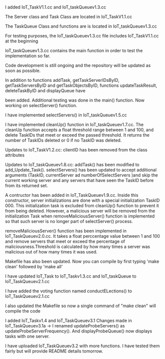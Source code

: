 I added IoT_TaskV1.1.cc and IoT_taskQueuev1.3.cc

The Server class and Task Class are located in IoT_TaskV1.1.cc

The TaskQueue Class and functions are is located in IoT_taskQueuev1.3.cc

For testing purposes, the IoT_taskQueuev1.3.cc file includes IoT_TaskV1.1.cc at the beginning

IoT_taskQueuev1.3.cc contains the main function in order to test the implementation so far.

Code development is still ongoing and the repository will be updated as soon as possible.

In addition to functions addTask, getTaskServerIDsByID, getTaskServersByID and getTaskObjectsByID, functions updateTaskResult, deleteTaskByID and displayQueue have 

been added. Additional testing was done in the main() function. Now working on selectServer() function.

I have implemented selectServers() in IoT_taskQueuev1.5.cc

I have implemented cleanUp() function in IoT_taskQueuev1.7.cc. The cleanUp function accepts a float threshold range between 1 and 100, and delete TaskIDs that meet or exceed the passed threshold. It returns the number of TaskIDs deleted or 0 if no TaskID was deleted.

Updates to IoT_TaskV1.2.cc: clientID has been removed from the class attributes

Updates to IoT_taskQueuev1.8.cc: addTask() has been modified to add_Update_Task(). selectServers() has been updated to accept additional arguments (TaskID, currentServer ad numberOfSelectServers )and skip the current working server and any servers that have seen the TaskID before from its returned set.

A contructor has been added in IoT_TaskQueuev1.9.cc. Inside this constructor, server initializations are done with a special initialization TaskID 000. This initialization task is excluded from cleanUp() function to prevent it from being deleted. However, a malicious server will be removed from the initialization Task when removeMaliciousServer() function is implemented so that such server is no longer part of selectServer() process.

removeMaliciousServer() function has been implemented in IoT_TaskQueuev2.0.cc. It takes a float perccentage value between 1 and 100 and remove servers that meet or exceed the percentage of maliciousness.Threshold is calculated by how many times a server was malicious out of how many times it was used.

Makefile has also been updated. Now you can compile by first typing 'make clean' followed by 'make all'

I have updated IoT_Task to IoT_Taskv1.3.cc and IoT_taskQueue to IoT_TaskQueuev2.1.cc

I have added the voting function named conductELections() to IoT_TaskQueuev2.1.cc

I also updated the Makefile so now a single command of "make clean" will compile the code

I added IoT_Taskv1.4 and IoT_TaskQueuev3.1
Changes made in IoT_TaskQueuev3.1a -> I renamed updateProbeServers() as updateProbeServerFrequency(). And displayProbeQueue() now displays tasks with one server.

I have uploaded IoT_TaskQueuev3.2 with more functions. I have tested them fairly but will provide README details tomorrow.
